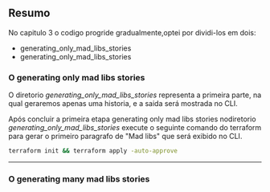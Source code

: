 ## Resumo
No capitulo 3 o codigo progride gradualmente,optei por dividi-los em dois: 

- generating_only_mad_libs_stories
- generating_only_mad_libs_stories

### O generating only mad libs stories
O diretorio *generating_only_mad_libs_stories* representa a primeira parte, na qual geraremos apenas uma historia, e a saida será mostrada no CLI. 

Após concluir a primeira etapa generating only mad libs stories nodiretorio *generating_only_mad_libs_stories* execute o seguinte comando do terraform para gerar o primeiro paragrafo de "Mad libs" que será exibido no CLI.

```bash
terraform init && terraform apply -auto-approve
```
***

### O generating many mad libs stories